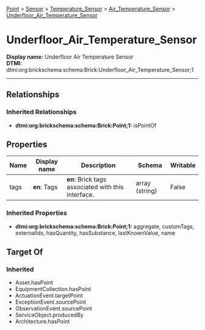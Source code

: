 [Point](../../../Point.md) > [Sensor](../../Sensor.md) > [Temperature_Sensor](../Temperature_Sensor.md) > [Air_Temperature_Sensor](Air_Temperature_Sensor.md) > [Underfloor_Air_Temperature_Sensor](#)
# Underfloor_Air_Temperature_Sensor

**Display name:** Underfloor Air Temperature Sensor<br />
**DTMI:** dtmi:org:brickschema:schema:Brick:Underfloor_Air_Temperature_Sensor;1

---
## Relationships
### Inherited Relationships
* **dtmi:org:brickschema:schema:Brick:Point;1:** isPointOf
## Properties
|Name|Display name|Description|Schema|Writable|
|-|-|-|-|-|
|tags|**en**: Tags|**en**: Brick tags associated with this interface.|array (string)|False|
### Inherited Properties
* **dtmi:org:brickschema:schema:Brick:Point;1:** aggregate, customTags, externalIds, hasQuantity, hasSubstance, lastKnownValue, name
## Target Of
### Inherited
* Asset.hasPoint
* EquipmentCollection.hasPoint
* ActuationEvent.targetPoint
* ExceptionEvent.sourcePoint
* ObservationEvent.sourcePoint
* ServiceObject.producedBy
* Architecture.hasPoint
